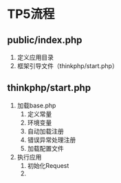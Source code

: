 # TP5流程
## public/index.php
1. 定义应用目录
2. 框架引导文件（thinkphp/start.php）

## thinkphp/start.php
1. 加载base.php
    1. 定义常量
    2. 环境变量
    3. 自动加载注册
    4. 错误异常处理注册
    5. 加载配置文件
2. 执行应用
    1. 初始化Request
    2. 